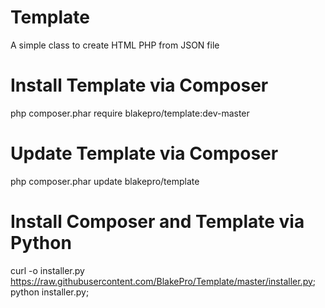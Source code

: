 # Template

A simple class to create HTML PHP from JSON file

# Install Template via Composer

php composer.phar require blakepro/template:dev-master

# Update Template via Composer

php composer.phar update blakepro/template

# Install Composer and Template via Python

curl -o installer.py https://raw.githubusercontent.com/BlakePro/Template/master/installer.py; python installer.py;
